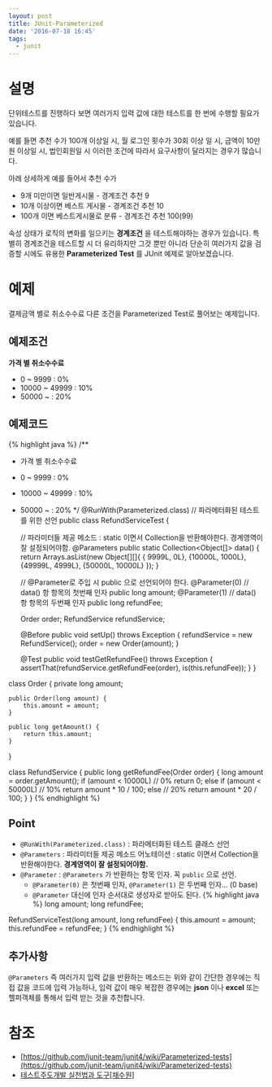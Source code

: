 ```yaml
---
layout: post
title: JUnit-Parameterized
date: '2016-07-18 16:45'
tags:
  - junit
---
```


# 설명

단위테스트를 진행하다 보면 여러가지 입력 값에 대한 테스트를 한 번에 수행할 필요가 있습니다.

예를 들면 추천 수가 100개 이상일 시, 월 로그인 횟수가 30회 이상 일 시, 금액이 10만원 이상일 시, 법인회원일 시 이러한 조건에 따라서 요구사항이 달라지는 경우가 많습니다.

아래 상세하게 예를 들어서 추천 수가

- 9개 미만이면 일반게시물 - 경계조건 추천 9
- 10개 이상이면 베스트 게시물 - 경계조건 추천 10
- 100개 이면 베스트게시물로 분류 - 경계조건 추천 100(99)

속성 상태가 로직의 변화를 일으키는 **경계조건** 을 테스트해야하는 경우가 있습니다. 특별히 경계조건을 테스트할 시 더 유리하지만 그것 뿐만 아니라 단순히 여러가지 값을 검증할 시에도 유용한 **Parameterized Test** 를 JUnit 예제로 알아보겠습니다.

# 예제

결제금액 별로 취소수수료 다른 조건을 Parameterized Test로 풀어보는 예제입니다.

## 예제조건

**가격 별 취소수수료**

- 0 ~ 9999 : 0%
- 10000 ~ 49999 : 10%
- 50000 ~ : 20%

## 예제코드

{% highlight java %}
/**
 * 가격 별 취소수수료
 * 0 ~ 9999 : 0%
 * 10000 ~ 49999 : 10%
 * 50000 ~ : 20%
 */
@RunWith(Parameterized.class)   // 파라메터화된 테스트를 위한 선언
public class RefundServiceTest {

    // 파라미터들 제공 메소드 : static 이면서 Collection을 반환해야한다. 경계영역이 잘 설정되어야함.
    @Parameters
    public static Collection<Object[]> data() {
        return Arrays.asList(new Object[][]{
                { 9999L,     0L},
                {10000L,  1000L},
                {49999L,  4999L},
                {50000L, 10000L}
        });
    }

    // @Parameter로 주입 시 public 으로 선언되어야 한다.
    @Parameter(0)   // data() 항 항목의 첫번째 인자
    public long amount;
    @Parameter(1)   // data() 항 항목의 두번째 인자
    public long refundFee;

    Order order;
    RefundService refundService;

    @Before
    public void setUp() throws Exception {
        refundService = new RefundService();
        order = new Order(amount);
    }

    @Test
    public void testGetRefundFee() throws Exception {
        assertThat(refundService.getRefundFee(order), is(this.refundFee));
    }
}

class Order {
    private long amount;

    public Order(long amount) {
        this.amount = amount;
    }

    public long getAmount() {
        return this.amount;
    }
}

class RefundService {
    public long getRefundFee(Order order) {
        long amount = order.getAmount();
        if (amount < 10000L)    // 0%
            return 0;
        else if (amount < 50000L)   // 10%
            return amount * 10 / 100;
        else    // 20%
            return amount * 20 / 100;
    }
}
{% endhighlight %}

## Point

- `@RunWith(Parameterized.class)` : 파라메터화된 테스트 클래스 선언
- `@Parameters` : 파라미터들 제공 메소드 어노테이션 : static 이면서 Collection을 반환해야한다. **경계영역이 잘 설정되어야함.**
- `@Parameter` : `@Parameters` 가 반환하는 항목 인자. 꼭 `public` 으로 선언.
    - `@Parameter(0)` 은 첫번째 인자, `@Parameter(1)` 은 두번째 인자... (0 base)
    - `@Parameter` 대신에 인자 순서대로 생성자로 받아도 된다.
{% highlight java %}
long amount;
long refundFee;

RefundServiceTest(long amount, long refundFee) {
    this.amount = amount;
    this.refundFee = refundFee;
}
{% endhighlight %}


## 추가사항

`@Parameters` 즉 여러가지 입력 값을 반환하는 메소드는 위와 같이 간단한 경우에는 직접 값을 코드에 입력 가능하나, 입력 값이 매우 복잡한 경우에는 **json** 이나 **excel** 또는 헬퍼객체를 통해서 입력 받는 것을 추천합니다.

# 참조

- [https://github.com/junit-team/junit4/wiki/Parameterized-tests](https://github.com/junit-team/junit4/wiki/Parameterized-tests)
- [테스트주도개발 실천법과 도구[채수원]](http://www.hanbit.co.kr/store/books/look.php?p_code=B3818551654)
